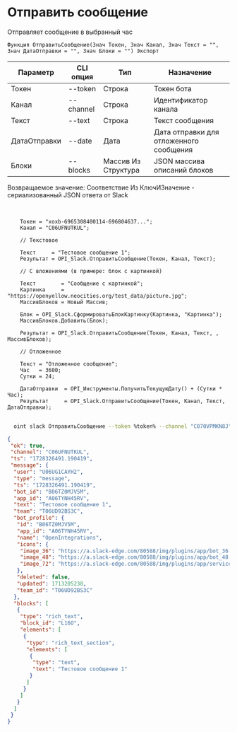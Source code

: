 ﻿---
sidebar_position: 1
---

# Отправить сообщение
 Отправляет сообщение в выбранный час



`Функция ОтправитьСообщение(Знач Токен, Знач Канал, Знач Текст = "", Знач ДатаОтправки = "", Знач Блоки = "") Экспорт`

  | Параметр | CLI опция | Тип | Назначение |
  |-|-|-|-|
  | Токен | --token | Строка | Токен бота |
  | Канал | --channel | Строка | Идентификатор канала |
  | Текст | --text | Строка | Текст сообщения |
  | ДатаОтправки | --date | Дата | Дата отправки для отложенного сообщения |
  | Блоки | --blocks | Массив Из Структура | JSON массива описаний блоков |

  
  Возвращаемое значение:   Соответствие Из КлючИЗначение - сериализованный JSON ответа от Slack

<br/>




```bsl title="Пример кода"
    Токен = "xoxb-6965308400114-696804637...";
    Канал = "C06UFNUTKUL";

    // Текстовое

    Текст     = "Тестовое сообщение 1";
    Результат = OPI_Slack.ОтправитьСообщение(Токен, Канал, Текст);

    // С вложениями (в примере: блок с картинкой)

    Текст        = "Сообщение с картинкой";
    Картинка     = "https://openyellow.neocities.org/test_data/picture.jpg";
    МассивБлоков = Новый Массив;

    Блок = OPI_Slack.СформироватьБлокКартинку(Картинка, "Картинка");
    МассивБлоков.Добавить(Блок);

    Результат = OPI_Slack.ОтправитьСообщение(Токен, Канал, Текст, , МассивБлоков);

    // Отложенное

    Текст = "Отложенное сообщение";
    Час   = 3600;
    Сутки = 24;

    ДатаОтправки  = OPI_Инструменты.ПолучитьТекущуюДату() + (Сутки * Час);
    Результат     = OPI_Slack.ОтправитьСообщение(Токен, Канал, Текст, ДатаОтправки);
```



```sh title="Пример команды CLI"
    
  oint slack ОтправитьСообщение --token %token% --channel "C070VPMKN8J" --text "Тестовое сообщение" --date %date% --blocks %blocks%

```

```json title="Результат"
{
 "ok": true,
 "channel": "C06UFNUTKUL",
 "ts": "1728326491.190419",
 "message": {
  "user": "U06UG1CAYH2",
  "type": "message",
  "ts": "1728326491.190419",
  "bot_id": "B06TZ0MJV5M",
  "app_id": "A06TYNH45RV",
  "text": "Тестовое сообщение 1",
  "team": "T06UD92BS3C",
  "bot_profile": {
   "id": "B06TZ0MJV5M",
   "app_id": "A06TYNH45RV",
   "name": "OpenIntegrations",
   "icons": {
    "image_36": "https://a.slack-edge.com/80588/img/plugins/app/bot_36.png",
    "image_48": "https://a.slack-edge.com/80588/img/plugins/app/bot_48.png",
    "image_72": "https://a.slack-edge.com/80588/img/plugins/app/service_72.png"
   },
   "deleted": false,
   "updated": 1713205238,
   "team_id": "T06UD92BS3C"
  },
  "blocks": [
   {
    "type": "rich_text",
    "block_id": "L16O",
    "elements": [
     {
      "type": "rich_text_section",
      "elements": [
       {
        "type": "text",
        "text": "Тестовое сообщение 1"
       }
      ]
     }
    ]
   }
  ]
 }
}
```
